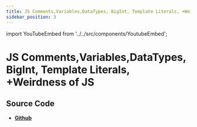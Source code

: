 ```yaml
---
title: JS Comments,Variables,DataTypes, BigInt, Template Literals, +Weirdness of JS
sidebar_position: 3
---
```


import YouTubeEmbed from '../../src/components/YoutubeEmbed';

# JS Comments,Variables,DataTypes, BigInt, Template Literals, +Weirdness of JS

<YouTubeEmbed videoId="Xcg1gPaQk-s" />

## Source Code

- [**Github**](https://github.com/isarojdahal/javascript-workshop)
